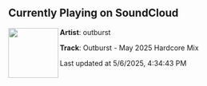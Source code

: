 ## Currently Playing on SoundCloud

[<img align="left" width="100" src="https://i1.sndcdn.com/artworks-yRMp2xLyhpuAWfiX-LGcXgw-t500x500.jpg">](https://soundcloud.com/dj-outburst/c8dbdd36-4b68-4881-ba26-318df10b8284)

**Artist**: outburst 

**Track**: Outburst - May 2025 Hardcore Mix

Last updated at 5/6/2025, 4:34:43 PM
